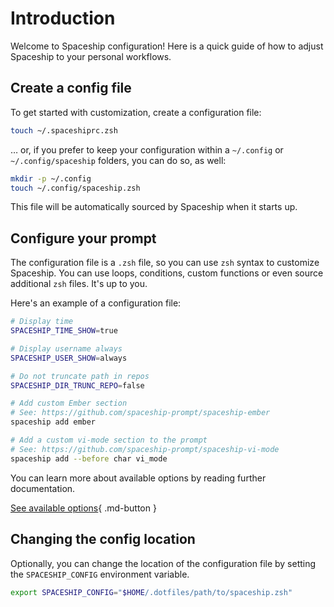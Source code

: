 # Introduction

Welcome to Spaceship configuration! Here is a quick guide of how to adjust Spaceship to your personal workflows.

## Create a config file

To get started with customization, create a configuration file:

```zsh
touch ~/.spaceshiprc.zsh
```

… or, if you prefer to keep your configuration within a `~/.config` or `~/.config/spaceship` folders, you can do so, as well:

```zsh
mkdir -p ~/.config
touch ~/.config/spaceship.zsh
```

This file will be automatically sourced by Spaceship when it starts up.

## Configure your prompt

The configuration file is a `.zsh` file, so you can use `zsh` syntax to customize Spaceship. You can use loops, conditions, custom functions or even source additional `zsh` files. It's up to you.

Here's an example of a configuration file:

```zsh
# Display time
SPACESHIP_TIME_SHOW=true

# Display username always
SPACESHIP_USER_SHOW=always

# Do not truncate path in repos
SPACESHIP_DIR_TRUNC_REPO=false

# Add custom Ember section
# See: https://github.com/spaceship-prompt/spaceship-ember
spaceship add ember

# Add a custom vi-mode section to the prompt
# See: https://github.com/spaceship-prompt/spaceship-vi-mode
spaceship add --before char vi_mode
```

You can learn more about available options by reading further documentation.

[See available options](prompt.md){ .md-button }

## Changing the config location

Optionally, you can change the location of the configuration file by setting the `SPACESHIP_CONFIG` environment variable.

```zsh
export SPACESHIP_CONFIG="$HOME/.dotfiles/path/to/spaceship.zsh"
```
